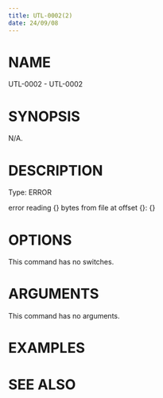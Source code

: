 ```yaml
---
title: UTL-0002(2)
date: 24/09/08
---
```


# NAME

UTL-0002 - UTL-0002

# SYNOPSIS

N/A.

# DESCRIPTION

Type: ERROR

error reading {} bytes from file at offset {}: {}

# OPTIONS

This command has no switches.

# ARGUMENTS

This command has no arguments.

# EXAMPLES

# SEE ALSO
